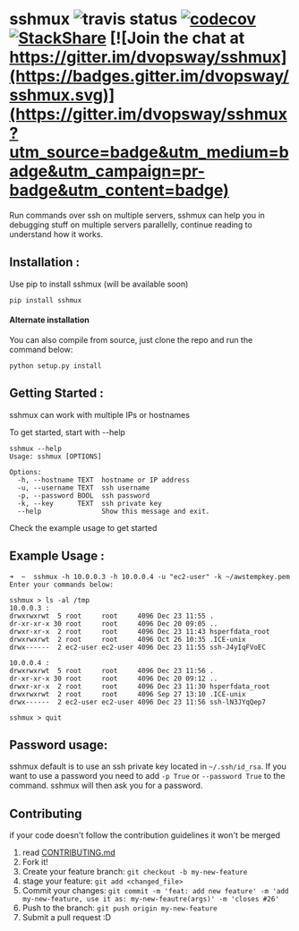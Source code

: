 
# sshmux ![travis status](https://travis-ci.org/dvopsway/sshmux.svg?branch=master) [![codecov](https://codecov.io/gh/dvopsway/sshmux/branch/master/graph/badge.svg)](https://codecov.io/gh/dvopsway/sshmux) [![StackShare](https://img.shields.io/badge/tech-stack-0690fa.svg?style=flat)](https://stackshare.io/dvopsway/sshmux) [![Join the chat at https://gitter.im/dvopsway/sshmux](https://badges.gitter.im/dvopsway/sshmux.svg)](https://gitter.im/dvopsway/sshmux?utm_source=badge&utm_medium=badge&utm_campaign=pr-badge&utm_content=badge)

Run commands over ssh on multiple servers, sshmux can help you in debugging stuff on multiple servers parallelly, continue reading to understand how it works.

## Installation :

Use pip to install sshmux (will be available soon)

```
pip install sshmux
```

#### Alternate installation

You can also compile from source, just clone the repo and run the command below:

```
python setup.py install
```

## Getting Started :

sshmux can work with multiple IPs or hostnames

To get started, start with --help
```
sshmux --help
Usage: sshmux [OPTIONS]

Options:
  -h, --hostname TEXT  hostname or IP address
  -u, --username TEXT  ssh username
  -p, --password BOOL  ssh password
  -k, --key      TEXT  ssh private key
  --help               Show this message and exit.
```

Check the example usage to get started

## Example Usage :

```
➜  ~  sshmux -h 10.0.0.3 -h 10.0.0.4 -u "ec2-user" -k ~/awstempkey.pem
Enter your commands below:

sshmux > ls -al /tmp
10.0.0.3 :
drwxrwxrwt  5 root     root     4096 Dec 23 11:55 .
dr-xr-xr-x 30 root     root     4096 Dec 20 09:05 ..
drwxr-xr-x  2 root     root     4096 Dec 23 11:43 hsperfdata_root
drwxrwxrwt  2 root     root     4096 Oct 26 10:35 .ICE-unix
drwx------  2 ec2-user ec2-user 4096 Dec 23 11:55 ssh-J4yIqFVoEC

10.0.0.4 :
drwxrwxrwt  5 root     root     4096 Dec 23 11:56 .
dr-xr-xr-x 30 root     root     4096 Dec 20 09:12 ..
drwxr-xr-x  2 root     root     4096 Dec 23 11:30 hsperfdata_root
drwxrwxrwt  2 root     root     4096 Sep 27 13:10 .ICE-unix
drwx------  2 ec2-user ec2-user 4096 Dec 23 11:56 ssh-lN3JYqQep7

sshmux > quit
```

## Password usage:

sshmux default is to use an ssh private key located in `~/.ssh/id_rsa`.
If you want to use a password you need to add `-p True` or
 `--password True` to the command. sshmux will then ask you for a password.

## Contributing
if your code doesn't follow the contribution guidelines it won't be merged

1. read [CONTRIBUTING.md](https://github.com/dvopsway/sshmux/blob/master/CONTRIBUTING.md)
2. Fork it!
3. Create your feature branch: `git checkout -b my-new-feature`
4. stage your feature: `git add <changed_file>`
5. Commit your changes: `git commit -m 'feat: add new feature' -m 'add my-new-feature, use it as: my-new-feautre(args)' -m 'closes #26'`
5. Push to the branch: `git push origin my-new-feature`
6. Submit a pull request :D
